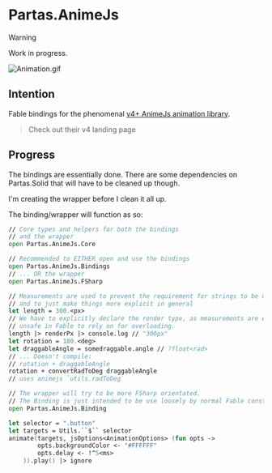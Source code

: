 ﻿# Partas.AnimeJs

> [!WARNING]
> Work in progress.

![Animation.gif](Animation.gif)

## Intention

Fable bindings for the phenomenal [v4+ AnimeJs animation library](https://animejs.com/).

> Check out their v4 landing page


## Progress

The bindings are essentially done. There are some dependencies on Partas.Solid that will have to be cleaned up though.

I'm creating the wrapper before I clean it all up.

The binding/wrapper will function as so:

```fsharp
// Core types and helpers for both the bindings
// and the wrapper
open Partas.AnimeJs.Core

// Recommended to EITHER open and use the bindings
open Partas.AnimeJs.Bindings
// ... OR the wrapper
open Partas.AnimeJs.FSharp

// Measurements are used to prevent the requirement for strings to be used in inputs.
// and to just make things more explicit in general
let length = 300.<px>
// We have to explicitly declare the render type, as measurements are erased and are
// unsafe in Fable to rely on for overloading.
length |> renderPx |> console.log // "300px"
let rotation = 180.<deg>
let draggableAngle = somedraggable.angle // ?float<rad>
// ... Doesn't compile:
// rotation + draggableAngle
rotation + convertRadToDeg draggableAngle
// uses animejs `utils.radToDeg`

// The wrapper will try to be more FSharp orientated.
// The Binding is just intended to be use loosely by normal Fable constructs.
open Partas.AnimeJs.Binding

let selector = ".button"
let targets = Utils.``$`` selector
animate(targets, jsOptions<AnimationOptions> (fun opts ->
        opts.backgroundColor <- "#FFFFFF"
        opts.delay <- !^5<ms>
    )).play() |> ignore
```
